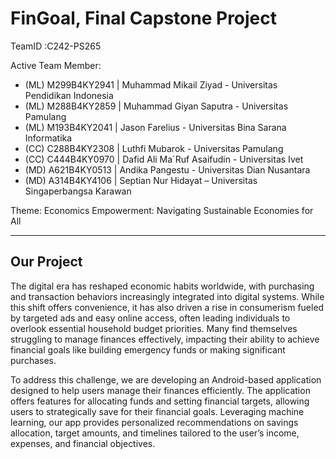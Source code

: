 <h1>FinGoal, Final Capstone Project</h1>

TeamID :C242-PS265
 
 Active Team Member: 
 <ul>
    <li>(ML) M299B4KY2941 | Muhammad Mikail Ziyad - Universitas Pendidikan Indonesia</li>
    <li>(ML) M288B4KY2859 | Muhammad Giyan Saputra - Universitas Pamulang</li>
    <li>(ML) M193B4KY2041 | Jason Farelius - Universitas Bina Sarana Informatika</li>
    <li>(CC) C288B4KY2308 | Luthfi Mubarok - Universitas Pamulang</li>
    <li>(CC) C444B4KY0970 | Dafid Ali Ma`Ruf Asaifudin - Universitas Ivet</li>
    <li>(MD) A621B4KY0513 | Andika Pangestu - Universitas Dian Nusantara</li>
    <li>(MD) A314B4KY4106 | Septian Nur Hidayat – Universitas Singaperbangsa Karawan</li>
 </ul>
 Theme: Economics Empowerment: Navigating Sustainable Economies for All 
<hr>
<h2>Our Project</h2>
<p>The digital era has reshaped economic habits worldwide, with purchasing and transaction behaviors increasingly integrated into digital systems. While this shift offers convenience, it has also driven a rise in consumerism fueled by targeted ads and easy online access, often leading individuals to overlook essential household budget priorities. Many find themselves struggling to manage finances effectively, impacting their ability to achieve financial goals like building emergency funds or making significant purchases.</p>
<p>To address this challenge, we are developing an Android-based application designed to help users manage their finances efficiently. The application offers features for allocating funds and setting financial targets, allowing users to strategically save for their financial goals. Leveraging machine learning, our app provides personalized recommendations on savings allocation, target amounts, and timelines tailored to the user’s income, expenses, and financial objectives.</p>
